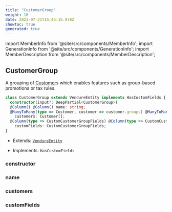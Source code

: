 ```yaml
---
title: "CustomerGroup"
weight: 10
date: 2023-07-21T15:46:15.978Z
showtoc: true
generated: true
---
```

<!-- This file was generated from the Vendure source. Do not modify. Instead, re-run the "docs:build" script -->
import MemberInfo from '@site/src/components/MemberInfo';
import GenerationInfo from '@site/src/components/GenerationInfo';
import MemberDescription from '@site/src/components/MemberDescription';


## CustomerGroup

<GenerationInfo sourceFile="packages/core/src/entity/customer-group/customer-group.entity.ts" sourceLine="16" packageName="@vendure/core" />

A grouping of <a href='/reference/typescript-api/entities/customer#customer'>Customer</a>s which enables features such as group-based promotions
or tax rules.

```ts title="Signature"
class CustomerGroup extends VendureEntity implements HasCustomFields {
  constructor(input?: DeepPartial<CustomerGroup>)
  @Column() @Column() name: string;
  @ManyToMany(type => Customer, customer => customer.groups) @ManyToMany(type => Customer, customer => customer.groups)
    customers: Customer[];
  @Column(type => CustomCustomerGroupFields) @Column(type => CustomCustomerGroupFields)
    customFields: CustomCustomerGroupFields;
}
```
* Extends: <code><a href='/reference/typescript-api/entities/vendure-entity#vendureentity'>VendureEntity</a></code>


* Implements: <code>HasCustomFields</code>



<div className="members-wrapper">

### constructor

<MemberInfo kind="method" type="(input?: DeepPartial&#60;<a href='/reference/typescript-api/entities/customer-group#customergroup'>CustomerGroup</a>&#62;) => CustomerGroup"   />


### name

<MemberInfo kind="property" type="string"   />


### customers

<MemberInfo kind="property" type="<a href='/reference/typescript-api/entities/customer#customer'>Customer</a>[]"   />


### customFields

<MemberInfo kind="property" type="CustomCustomerGroupFields"   />




</div>
